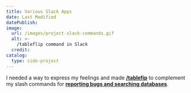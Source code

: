 ```yaml
---
title: Various Slack Apps
date: Last Modified
datePublish:
image:
  url: /images/project-slack-commands.gif
  alt: >-
    /tableflip command in Slack
  credit:
catalog:
  type: side-project
---
```


I needed a way to express my feelings and made [**/tablefip**](https://glitch.com/~slack-table-flip/) to complement my slash commands for [**reporting bugs and searching databases**](https://glitch.com/@m2creates/slack-bots).
